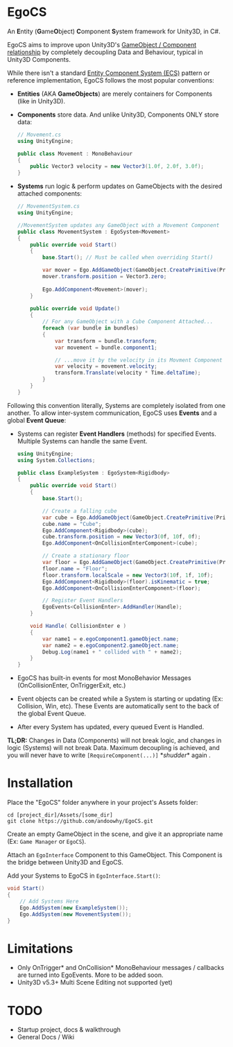 # EgoCS
An **E**ntity (**G**ame**O**bject) **C**omponent **S**ystem framework for Unity3D, in C#.

EgoCS aims to improve upon Unity3D's [GameObject / Component relationship](http://docs.unity3d.com/Manual/TheGameObject-ComponentRelationship.html) by completely decoupling Data and Behaviour, typical in Unity3D Components.

While there isn't a standard [Entity Component System (ECS)](https://en.wikipedia.org/wiki/Entity_component_system) pattern or reference implementation, EgoCS follows the most popular conventions:

* **Entities** (AKA **GameObjects**) are merely containers for Components (like in Unity3D).
* **Components** store data. And unlike Unity3D, Components ONLY store data:

    ```C#
    // Movement.cs
    using UnityEngine;
    
    public class Movement : MonoBehaviour
    {
        public Vector3 velocity = new Vector3(1.0f, 2.0f, 3.0f);
    }
    ```

* **Systems** run logic & perform updates on GameObjects with the desired attached components:

    ```C#
    // MovementSystem.cs
    using UnityEngine;

    //MovementSystem updates any GameObject with a Movement Component
    public class MovementSystem : EgoSystem<Movement>
    {
        public override void Start()
        {
            base.Start(); // Must be called when overriding Start()

            var mover = Ego.AddGameObject(GameObject.CreatePrimitive(PrimitiveType.Cube));
            mover.transform.position = Vector3.zero;
            
            Ego.AddComponent<Movement>(mover);
        }
                
        public override void Update()
        {
            // For any GameObject with a Cube Component Attached...
            foreach (var bundle in bundles)
            {
                var transform = bundle.transform;
                var movement = bundle.component1;
    
                // ...move it by the velocity in its Movment Component
                var velocity = movement.velocity;
                transform.Translate(velocity * Time.deltaTime);
            }
        }
    }
    ```

Following this convention literally, Systems are completely isolated from one another. To allow inter-system communication, EgoCS uses **Events** and a global **Event Queue**:

* Systems can register **Event Handlers** (methods) for specified Events. Multiple Systems can handle the same Event.

    ```C#
    using UnityEngine;
    using System.Collections;

    public class ExampleSystem : EgoSystem<Rigidbody>
    {
        public override void Start()
        {
            base.Start();
    
            // Create a falling cube
            var cube = Ego.AddGameObject(GameObject.CreatePrimitive(PrimitiveType.Cube));
            cube.name = "Cube";
            Ego.AddComponent<Rigidbody>(cube);
            cube.transform.position = new Vector3(0f, 10f, 0f);
            Ego.AddComponent<OnCollisionEnterComponent>(cube);
    
            // Create a stationary floor
            var floor = Ego.AddGameObject(GameObject.CreatePrimitive(PrimitiveType.Cube));
            floor.name = "Floor";
            floor.transform.localScale = new Vector3(10f, 1f, 10f);
            Ego.AddComponent<Rigidbody>(floor).isKinematic = true;
            Ego.AddComponent<OnCollisionEnterComponent>(floor);
    
            // Register Event Handlers
            EgoEvents<CollisionEnter>.AddHandler(Handle);
        }
    
        void Handle( CollisionEnter e )
        {
            var name1 = e.egoComponent1.gameObject.name;
            var name2 = e.egoComponent2.gameObject.name;
            Debug.Log(name1 + " collided with " + name2);
        }
    }
    ```
* EgoCS has built-in events for most MonoBehavior Messages (OnCollisionEnter, OnTriggerExit, etc.)
* Event objects can be created while a System is starting or updating (Ex: Collision, Win, etc). These Events are automatically sent to the back of the global Event Queue.
* After every System has updated, every queued Event is Handled.

**TL;DR:** Changes in Data (Components) will not break logic, and changes in logic (Systems) will not break Data. Maximum decoupling is achieved, and you will never have to write `[RequireComponent(...)]` \**shudder*\* again .

# Installation

Place the "EgoCS" folder anywhere in your project's Assets folder:

    cd [project_dir]/Assets/[some_dir]
	git clone https://github.com/andoowhy/EgoCS.git

	
Create an empty GameObject in the scene, and give it an appropriate name (Ex: `Game Manager` or `EgoCS`).

Attach an `EgoInterface` Component to this GameObject. This Component is the bridge between Unity3D and EgoCS.

Add your Systems to EgoCS in `EgoInterface.Start()`:

```C#
void Start()
{
    // Add Systems Here
    Ego.AddSystem(new ExampleSystem());
    Ego.AddSystem(new MovementSystem()); 
}
```

# Limitations
- Only OnTrigger\* and OnCollision\* MonoBehaviour messages / callbacks are turned into EgoEvents. More to be added soon.
- Unity3D v5.3+ Multi Scene Editing not supported (yet)

# TODO
- Startup project, docs & walkthrough
- General Docs / Wiki
